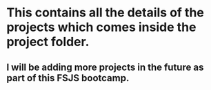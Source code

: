 # This contains all the details of the projects which comes inside the project folder.

## I will be adding more projects in the future as part of this FSJS bootcamp.

